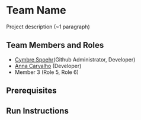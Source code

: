 # Team Name

Project description (~1 paragraph)

## Team Members and Roles


* [Cymbre Spoehr](https://github.com/cymbre1/CIS350-HW2-Spoehr)(Github Administrator, Developer)
* [Anna Carvalho](https://github.com/ThePolarEspresso/CIS350-HM2-Carvalho) (Developer)
* Member 3 (Role 5, Role 6)

## Prerequisites

## Run Instructions
